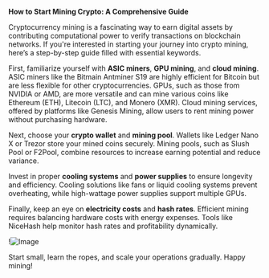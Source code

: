 **How to Start Mining Crypto: A Comprehensive Guide**

Cryptocurrency mining is a fascinating way to earn digital assets by contributing computational power to verify transactions on blockchain networks. If you're interested in starting your journey into crypto mining, here’s a step-by-step guide filled with essential keywords.

First, familiarize yourself with **ASIC miners**, **GPU mining**, and **cloud mining**. ASIC miners like the Bitmain Antminer S19 are highly efficient for Bitcoin but are less flexible for other cryptocurrencies. GPUs, such as those from NVIDIA or AMD, are more versatile and can mine various coins like Ethereum (ETH), Litecoin (LTC), and Monero (XMR). Cloud mining services, offered by platforms like Genesis Mining, allow users to rent mining power without purchasing hardware.

Next, choose your **crypto wallet** and **mining pool**. Wallets like Ledger Nano X or Trezor store your mined coins securely. Mining pools, such as Slush Pool or F2Pool, combine resources to increase earning potential and reduce variance. 

Invest in proper **cooling systems** and **power supplies** to ensure longevity and efficiency. Cooling solutions like fans or liquid cooling systems prevent overheating, while high-wattage power supplies support multiple GPUs.

Finally, keep an eye on **electricity costs** and **hash rates**. Efficient mining requires balancing hardware costs with energy expenses. Tools like NiceHash help monitor hash rates and profitability dynamically.

!![Image](https://github.com/user-attachments/assets/590b50a7-4459-4e76-8a31-559aed223621)

Start small, learn the ropes, and scale your operations gradually. Happy mining!